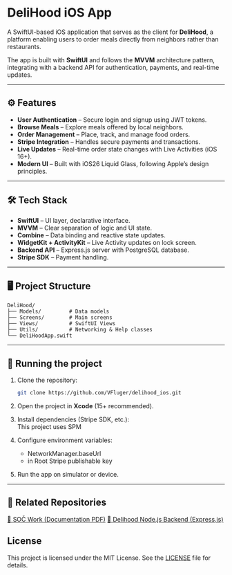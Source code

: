 # DeliHood iOS App

A SwiftUI-based iOS application that serves as the client for **DeliHood**, a platform enabling users to order meals directly from neighbors rather than restaurants.

The app is built with **SwiftUI** and follows the **MVVM** architecture pattern, integrating with a backend API for authentication, payments, and real-time updates.

---

## ⚙️ Features

- **User Authentication** – Secure login and signup using JWT tokens.
- **Browse Meals** – Explore meals offered by local neighbors.
- **Order Management** – Place, track, and manage food orders.
- **Stripe Integration** – Handles secure payments and transactions.
- **Live Updates** – Real-time order state changes with Live Activities (iOS 16+).
- **Modern UI** – Built with iOS26 Liquid Glass, following Apple’s design principles.

---

## 🛠️ Tech Stack

- **SwiftUI** – UI layer, declarative interface.
- **MVVM** – Clear separation of logic and UI state.
- **Combine** – Data binding and reactive state updates.
- **WidgetKit + ActivityKit** – Live Activity updates on lock screen.
- **Backend API** – Express.js server with PostgreSQL database.
- **Stripe SDK** – Payment handling.

---

## 🖥️ Project Structure

```
DeliHood/
├── Models/         # Data models
├── Screens/        # Main screens
├── Views/          # SwiftUI Views
├── Utils/          # Networking & Help classes
└── DeliHoodApp.swift
```

---

## 🚀 Running the project

1. Clone the repository:

   ```bash
   git clone https://github.com/VFluger/delihood_ios.git
   ```

2. Open the project in **Xcode** (15+ recommended).

3. Install dependencies (Stripe SDK, etc.):  
   This project uses SPM

4. Configure environment variables:

   - NetworkManager.baseUrl
   - in Root Stripe publishable key

5. Run the app on simulator or device.

---

## 📲 Related Repositories

[📘 SOČ Work (Documentation PDF)](TODO_LINK)
[📱 Delihood Node.js Backend (Express.js)](https://github.com/VFluger/delihood_backend)

## License

This project is licensed under the MIT License. See the [LICENSE](/LICENSE.txt) file for details.

